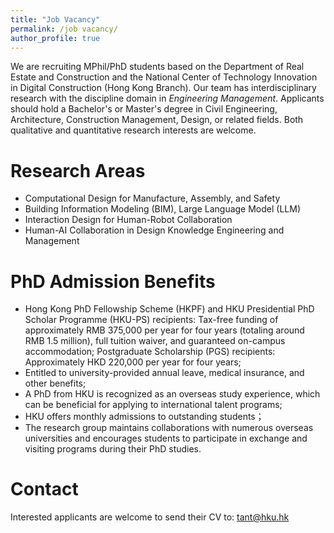 ```yaml
---
title: "Job Vacancy"
permalink: /job vacancy/
author_profile: true
---
```

We are recruiting MPhil/PhD students based on the Department of Real Estate and Construction and the National Center of Technology Innovation in Digital Construction (Hong Kong Branch). Our team has interdisciplinary research with the discipline domain in *Engineering Management*. Applicants should hold a Bachelor's or Master's degree in Civil Engineering, Architecture, Construction Management, Design, or related fields. Both qualitative and quantitative research interests are welcome. 

# Research Areas
* Computational Design for Manufacture, Assembly, and Safety
* Building Information Modeling (BIM), Large Language Model (LLM)
* Interaction Design for Human-Robot Collaboration
* Human-AI Collaboration in Design Knowledge Engineering and Management

# PhD Admission Benefits
* Hong Kong PhD Fellowship Scheme (HKPF) and HKU Presidential PhD Scholar Programme (HKU-PS) recipients: Tax-free funding of approximately RMB 375,000 per year for four years (totaling around RMB 1.5 million), full tuition waiver, and guaranteed on-campus accommodation;
Postgraduate Scholarship (PGS) recipients: Approximately HKD 220,000 per year for four years;
* Entitled to university-provided annual leave, medical insurance, and other benefits;
* A PhD from HKU is recognized as an overseas study experience, which can be beneficial for applying to international talent programs;
* HKU offers monthly admissions to outstanding students；
* The research group maintains collaborations with numerous overseas universities and encourages students to participate in exchange and visiting programs during their PhD studies.

# Contact
Interested applicants are welcome to send their CV to: tant@hku.hk
